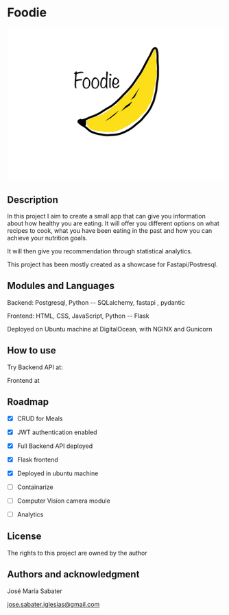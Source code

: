 # Foodie

![plot](./assets/foodie.JPG)
## Description

In this project I aim to create a small app that can give you information about how healthy you are eating.
It will offer you different options on what recipes to cook, what you have been eating in the past and how you can achieve
your nutrition goals.

It will then give you recommendation through statistical analytics.

This project has been mostly created as a showcase for Fastapi/Postresql.

## Modules and Languages

Backend: Postgresql, Python -- SQLalchemy, fastapi , pydantic  

Frontend: HTML, CSS, JavaScript, Python -- Flask  

Deployed on Ubuntu machine at DigitalOcean, with NGINX and Gunicorn 

## How to use

Try Backend API at:

Frontend at

## Roadmap

- [x] CRUD for Meals

- [x] JWT authentication enabled

- [x] Full Backend API deployed

- [x] Flask frontend

- [x] Deployed in ubuntu machine

- [ ] Containarize

- [ ] Computer Vision camera module

- [ ] Analytics

## License

The rights to this project are owned by the author

## Authors and acknowledgment
José María Sabater

jose.sabater.iglesias@gmail.com